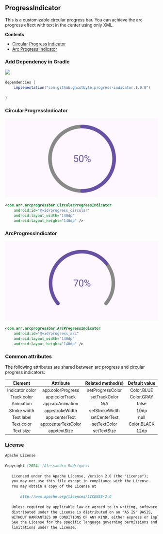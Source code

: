 ## ProgressIndicator

This is a customizable circular progress bar. You can achieve the arc progress effect with text in the center using only XML.

**Contents**

*   [Circular Progress Indicator](#circularprogressindicator)
*   [Arc Progress Indicator](#arcprogressindicator)

### Add Dependency in Gradle
[![](https://jitpack.io/v/ghxstbyte/progress-indicator.svg)](https://jitpack.io/#ghxstbyte/progress-indicator)
```groovy
dependencies {
    implementation("com.github.ghxstbyte:progress-indicator:1.0.0")

}
```


### CircularProgressIndicator

![CircularProgressIndicator](example/CircularProgressIndicator.jpg)

```xml
<com.arr.arcprogressbar.CircularProgressIndicator
    android:id="@+id/progress_circular"
    android:layout_width="140dp"
    android:layout_height="140dp" />
```

### ArcProgressIndicator

![ArcProgressIndicator](example/ArcProgressIndicator.jpg)

```xml
<com.arr.arcprogressbar.ArcProgressIndicator
    android:id="@+id/progress_arc"
    android:layout_width="140dp"
    android:layout_height="140dp" />
```

### Common attributes
The following attributes are shared between arc progress and circular progress indicators:

|Element|Attribute|Related method(s)|Default value|
|:---:|:---:|:---:|:---:|
|Indicator color|app:colorProgress|setProgressColor|Color.BLUE
|Track color|app:colorTrack|setTrackColor|Color.GRAY
|Animation|app:arcAnimation|N/A|false
|Stroke width|app:strokeWidth|setStrokeWidth|10dp
|Text label|app:centerText|setCenterText|null
|Text color|app:centerTextColor|setTextColor|Color.BLACK
|Text size|app:textSize|setTextSize|12dp


### License 
```md
Apache License

Copyright [2024] [Alessandro Rodríguez]

   Licensed under the Apache License, Version 2.0 (the "License");
   you may not use this file except in compliance with the License.
   You may obtain a copy of the License at

       http://www.apache.org/licenses/LICENSE-2.0

   Unless required by applicable law or agreed to in writing, software
   distributed under the License is distributed on an "AS IS" BASIS,
   WITHOUT WARRANTIES OR CONDITIONS OF ANY KIND, either express or implied.
   See the License for the specific language governing permissions and
   limitations under the License.
```
